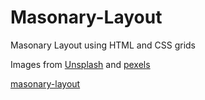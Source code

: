 # Masonary-Layout
Masonary Layout using HTML and CSS grids

Images from [Unsplash](https://unsplash.com/) and [pexels](https://www.pexels.com/)

[masonary-layout](https://kaavyanannapaneni.github.io/Masonary-Layout/)


